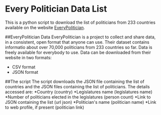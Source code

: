 # Every Politician Data List


This is a python script to download the list of politicians from 233 countries available on the website [EveryPolitician](http://everypolitician.org).


##EveryPolitician Data
EveryPolitician is a project to collect and share data, in a consistent, open format that anyone can use. Their dataset contains informatio about over 70,000 politicians from 233 countries so far.
Data is freely available for everybody to use. Data can be downloaded from their website in two formats:
* CSV format
* JSON format

##The script
The script downloads the JSON file containing the list of countries and the JSON files containing the list of politicians. The details accessed are:
*Country (country)
*Legislatures name (legislatures name)
*Number of politicians elected in the legislatures (person count)
*Link to JSON containing the list (url json)
*Politician's name (politician name)
*Link to web profile, if present (politician link)
